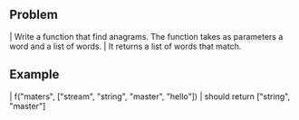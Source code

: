 Problem
-------
| Write a function that find anagrams. The function takes as parameters a word and a list of words.
| It returns a list of words that match.


Example
-------
| f("maters", ["stream", "string", "master", "hello"])
| should return ["string", "master"]
